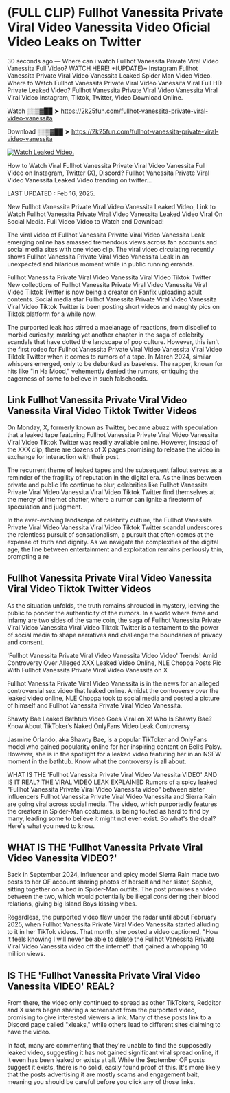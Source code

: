# (FULL CLIP) Fullhot Vanessita Private Viral Video Vanessita Video Oficial Video Leaks on Twitter

30 seconds ago — Where can i watch Fullhot Vanessita Private Viral Video Vanessita Full Video? WATCH HERE! +(UPDATE)~ Instagram Fullhot Vanessita Private Viral Video Vanessita Leaked Spider Man Video Video. Where to Watch Fullhot Vanessita Private Viral Video Vanessita Viral Full HD Private Leaked Video? Fullhot Vanessita Private Viral Video Vanessita Viral Viral Video Instagram, Tiktok, Twitter, Video Download Online.

Watch ░░▒▓██ ➤ https://2k25fun.com/fullhot-vanessita-private-viral-video-vanessita

Download ░░▒▓██ ➤ https://2k25fun.com/fullhot-vanessita-private-viral-video-vanessita

[![Watch Leaked Video.](https://miro.medium.com/v2/resize:fit:828/format:webp/1*cilzJN44JGOrTw9NJCrNHA.gif "Watch Leaked Video")](https://2k25fun.com/fullhot-vanessita-private-viral-video-vanessita)

How to Watch Viral Fullhot Vanessita Private Viral Video Vanessita Full Video on Instagram, Twitter (X), Discord? Fullhot Vanessita Private Viral Video Vanessita Leaked Video trending on twitter...

LAST UPDATED : Feb 16, 2025.

New Fullhot Vanessita Private Viral Video Vanessita Leaked Video, Link to Watch Fullhot Vanessita Private Viral Video Vanessita Leaked Video Viral On Social Media. Full Video Video to Watch and Download!

The viral video of Fullhot Vanessita Private Viral Video Vanessita Leak emerging online has amassed tremendous views across fan accounts and social media sites with one video clip. The viral video circulating recently shows Fullhot Vanessita Private Viral Video Vanessita Leak in an unexpected and hilarious moment while in public running errands.

Fullhot Vanessita Private Viral Video Vanessita Viral Video Tiktok Twitter New collections of Fullhot Vanessita Private Viral Video Vanessita Viral Video Tiktok Twitter is now being a creator on Fanfix uploading adult contents. Social media star Fullhot Vanessita Private Viral Video Vanessita Viral Video Tiktok Twitter is been posting short videos and naughty pics on Tiktok platform for a while now.

The purported leak has stirred a maelanage of reactions, from disbelief to morbid curiosity, marking yet another chapter in the saga of celebrity scandals that have dotted the landscape of pop culture. However, this isn't the first rodeo for Fullhot Vanessita Private Viral Video Vanessita Viral Video Tiktok Twitter when it comes to rumors of a tape. In March 2024, similar whispers emerged, only to be debunked as baseless. The rapper, known for hits like "In Ha Mood," vehemently denied the rumors, critiquing the eagerness of some to believe in such falsehoods.

## Link Fullhot Vanessita Private Viral Video Vanessita Viral Video Tiktok Twitter Videos

On Monday, X, formerly known as Twitter, became abuzz with speculation that a leaked tape featuring Fullhot Vanessita Private Viral Video Vanessita Viral Video Tiktok Twitter was readily available online. However, instead of the XXX clip, there are dozens of X pages promising to release the video in exchange for interaction with their post.

The recurrent theme of leaked tapes and the subsequent fallout serves as a reminder of the fragility of reputation in the digital era. As the lines between private and public life continue to blur, celebrities like Fullhot Vanessita Private Viral Video Vanessita Viral Video Tiktok Twitter find themselves at the mercy of internet chatter, where a rumor can ignite a firestorm of speculation and judgment.

In the ever-evolving landscape of celebrity culture, the Fullhot Vanessita Private Viral Video Vanessita Viral Video Tiktok Twitter scandal underscores the relentless pursuit of sensationalism, a pursuit that often comes at the expense of truth and dignity. As we navigate the complexities of the digital age, the line between entertainment and exploitation remains perilously thin, prompting a re

##  Fullhot Vanessita Private Viral Video Vanessita Viral Video Tiktok Twitter Videos

As the situation unfolds, the truth remains shrouded in mystery, leaving the public to ponder the authenticity of the rumors. In a world where fame and infamy are two sides of the same coin, the saga of Fullhot Vanessita Private Viral Video Vanessita Viral Video Tiktok Twitter is a testament to the power of social media to shape narratives and challenge the boundaries of privacy and consent.

'Fullhot Vanessita Private Viral Video Vanessita Video Video' Trends! Amid Controversy Over Alleged XXX Leaked Video Online, NLE Choppa Posts Pic With Fullhot Vanessita Private Viral Video Vanessita on X

Fullhot Vanessita Private Viral Video Vanessita is in the news for an alleged controversial sex video that leaked online. Amidst the controversy over the leaked video online, NLE Choppa took to social media and posted a picture of himself and Fullhot Vanessita Private Viral Video Vanessita.

Shawty Bae Leaked Bathtub Video Goes Viral on X! Who Is Shawty Bae? Know About TikToker’s Naked OnlyFans Video Leak Controversy

Jasmine Orlando, aka Shawty Bae, is a popular TikToker and OnlyFans model who gained popularity online for her inspiring content on Bell’s Palsy. However, she is in the spotlight for a leaked video featuring her in an NSFW moment in the bathtub. Know what the controversy is all about.

WHAT IS THE 'Fullhot Vanessita Private Viral Video Vanessita VIDEO' AND IS IT REAL? THE VIRAL VIDEO LEAK EXPLAINED Rumors of a spicy leaked "Fullhot Vanessita Private Viral Video Vanessita video" between sister influencers Fullhot Vanessita Private Viral Video Vanessita and Sierra Rain are going viral across social media. The video, which purportedly features the creators in Spider-Man costumes, is being touted as hard to find by many, leading some to believe it might not even exist. So what's the deal? Here's what you need to know.

## WHAT IS THE 'Fullhot Vanessita Private Viral Video Vanessita VIDEO?'

Back in September 2024, influencer and spicy model Sierra Rain made two posts to her OF account sharing photos of herself and her sister, Sophie, sitting together on a bed in Spider-Man outfits. The post promises a video between the two, which would potentially be illegal considering their blood relations, giving big Island Boys kissing vibes.

Regardless, the purported video flew under the radar until about February 2025, when Fullhot Vanessita Private Viral Video Vanessita started alluding to it in her TikTok videos. That month, she posted a video captioned, "How it feels knowing I will never be able to delete the Fullhot Vanessita Private Viral Video Vanessita video off the internet" that gained a whopping 10 million views.

## IS THE 'Fullhot Vanessita Private Viral Video Vanessita VIDEO' REAL?

From there, the video only continued to spread as other TikTokers, Redditor and X users began sharing a screenshot from the purported video, promising to give interested viewers a link. Many of these posts link to a Discord page called "xleaks," while others lead to different sites claiming to have the video.

In fact, many are commenting that they're unable to find the supposedly leaked video, suggesting it has not gained significant viral spread online, if it even has been leaked or exists at all. While the September OF posts suggest it exists, there is no solid, easily found proof of this. It's more likely that the posts advertising it are mostly scams and engagement bait, meaning you should be careful before you click any of those links.